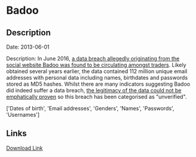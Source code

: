 # Badoo

## Description

Date: 2013-06-01

Description:
In June 2016, <a href="http://motherboard.vice.com/read/another-day-another-hack-user-accounts-of-dating-site-badoo" target="_blank" rel="noopener">a data breach allegedly originating from the social website Badoo was found to be circulating amongst traders</a>. Likely obtained several years earlier, the data contained 112 million unique email addresses with personal data including names, birthdates and passwords stored as MD5 hashes. Whilst there are many indicators suggesting Badoo did indeed suffer a data breach, <a href="https://www.troyhunt.com/introducing-unverified-breaches-to-have-i-been-pwned" target="_blank" rel="noopener">the legitimacy of the data could not be emphatically proven</a> so this breach has been categorised as &quot;unverified&quot;.


['Dates of birth', 'Email addresses', 'Genders', 'Names', 'Passwords', 'Usernames']

## Links

[Download Link](https://link-to.net/1229997/985.5057279500388/dynamic/?r=YmFkb28uY29t)